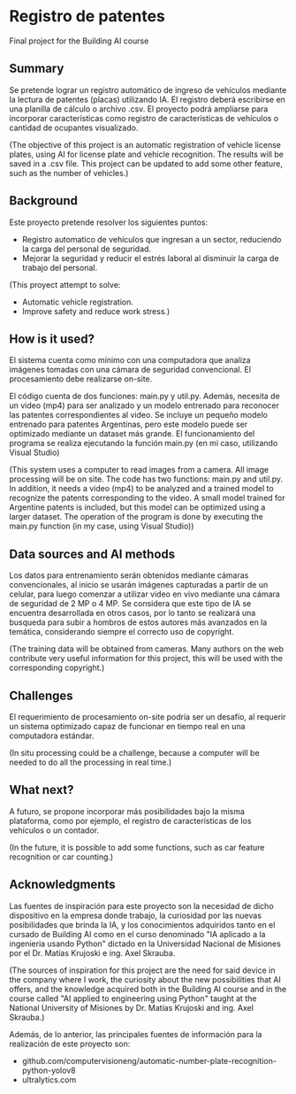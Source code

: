 # Registro de patentes

Final project for the Building AI course

## Summary

Se pretende lograr un registro automático de ingreso de vehículos mediante la lectura de patentes (placas) utilizando IA. El registro deberá escribirse en una planilla de cálculo o archivo .csv.
El proyecto podrá ampliarse para incorporar características como registro de características de vehículos o cantidad de ocupantes visualizado.

(The objective of this project is an automatic registration of vehicle license plates, using AI for license plate and vehicle recognition. The results will be saved in a .csv file. This project can be updated to add some other feature, such as the number of vehicles.)


## Background

Este proyecto pretende resolver los siguientes puntos:
* Registro automatico de vehículos que ingresan a un sector, reduciendo la carga del personal de seguridad.
* Mejorar la seguridad y reducir el estrés laboral al disminuir la carga de trabajo del personal.

(This proyect attempt to solve:
* Automatic vehicle registration.
* Improve safety and reduce work stress.)

## How is it used?

El sistema cuenta como mínimo con una computadora que analiza imágenes tomadas con una cámara de seguridad convencional.
El procesamiento debe realizarse on-site.

El código cuenta de dos funciones: main.py y util.py. Además, necesita de un video (mp4) para ser analizado y un modelo entrenado para reconocer las patentes correspondientes al video. Se incluye un pequeño modelo entrenado para patentes Argentinas, pero este modelo puede ser optimizado mediante un dataset más grande.
El funcionamiento del programa se realiza ejecutando la función main.py (en mi caso, utilizando Visual Studio)

(This system uses a computer to read images from a camera. All image processing will be on site.
The code has two functions: main.py and util.py. In addition, it needs a video (mp4) to be analyzed and a trained model to recognize the patents corresponding to the video. A small model trained for Argentine patents is included, but this model can be optimized using a larger dataset.
The operation of the program is done by executing the main.py function (in my case, using Visual Studio))

## Data sources and AI methods

Los datos para entrenamiento serán obtenidos mediante cámaras convencionales, al inicio se usarán imágenes capturadas a partir de un celular, para luego comenzar a utilizar video en vivo mediante una cámara de seguridad de 2 MP o 4 MP.
Se considera que este tipo de IA se encuentra desarrollada en otros casos, por lo tanto se realizará una busqueda para subir a hombros de estos autores más avanzados en la temática, considerando siempre el correcto uso de copyright.

(The training data will be obtained from cameras. Many authors on the web contribute very useful information for this project, this will be used with the corresponding copyright.)

## Challenges

El requerimiento de procesamiento on-site podría ser un desafío, al requerir un sistema optimizado capaz de funcionar en tiempo real en una computadora estándar.

(In situ processing could be a challenge, because a computer will be needed to do all the processing in real time.)

## What next?

A futuro, se propone incorporar más posibilidades bajo la misma plataforma, como por ejemplo, el registro de características de los vehículos o un contador.

(In the future, it is possible to add some functions, such as car feature recognition or car counting.)

## Acknowledgments

Las fuentes de inspiración para este proyecto son la necesidad de dicho dispositivo en la empresa donde trabajo, la curiosidad por las nuevas posibilidades que brinda la IA, y los conocimientos adquiridos tanto en el cursado de Building AI como en el curso denominado "IA aplicado a la ingenieria usando Python" dictado en la Universidad Nacional de Misiones por el Dr. Matías Krujoski e ing. Axel Skrauba.

(The sources of inspiration for this project are the need for said device in the company where I work, the curiosity about the new possibilities that AI offers, and the knowledge acquired both in the Building AI course and in the course called "AI applied to engineering using Python" taught at the National University of Misiones by Dr. Matías Krujoski and ing. Axel Skrauba.)

Además, de lo anterior, las principales fuentes de información para la realización de este proyecto son:
* github.com/computervisioneng/automatic-number-plate-recognition-python-yolov8
* ultralytics.com






